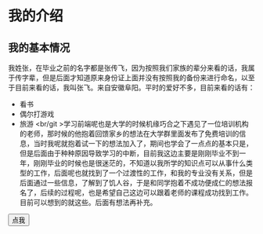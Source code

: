 # 我的介绍
## 我的基本情况
我姓张，在毕业之前的名字都是张传飞，因为按照我们家族的辈分来看的话，我属于传字辈，但是后面才知道原来身份证上面并没有按照我的备份来进行命名，以至于目前来看的话，我叫张飞。来自安徽阜阳。平时的爱好不多，目前来看的话有：
* 看书
* 偶尔打游戏
* 旅游
<br/git >学习前端呢也是大学的时候机缘巧合之下遇见了一位培训机构的老师，那时候的他抱着回馈家乡的想法在大学群里面发布了免费培训的信息，当时我呢就抱着试一下的想法加入了，期间也学会了一点点的基本只是，但是后面由于种种原因导致学习的中断，目前我这边主要是刚刚毕业不到一年，刚刚毕业的时候也是很迷茫的，不知道以我所学的知识点可以从事什么类型的工作，后面呢也就找到了一个过渡性的工作，和我的专业没有关系，但是后面通过一些信息，了解到了饥人谷，于是和同学抱着不成功便成仁的想法报名了，后续的过程呢，也是希望自己这边可以跟着老师的课程成功找到工作。目前可以想到的就这些。后面有想法再补充。<br />
    <!DOCTYPE html>
<html lang="en">
<head>
    <meta charset="UTF-8">
    <meta http-equiv="X-UA-Compatible" content="IE=edge">
    <meta name="viewport" content="width=device-width, initial-scale=1.0">
    <title>Document</title>
    <script>
        function myFunction() {
            alert("Hello")
        }
    </script>
</head>
<body>
    <button onclick="myFunction()">点我</button>
</body>
</html>
